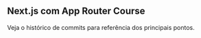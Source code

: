 ## Next.js com App Router Course

Veja o histórico de commits para referência dos principais pontos.
